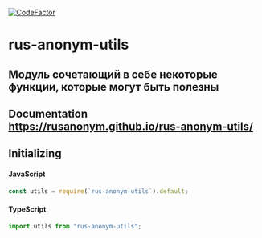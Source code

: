 [![CodeFactor](https://www.codefactor.io/repository/github/rusanonym/rus-anonym-utils/badge)](https://www.codefactor.io/repository/github/rusanonym/rus-anonym-utils)

# rus-anonym-utils

## Модуль сочетающий в себе некоторые функции, которые могут быть полезны

## Documentation https://rusanonym.github.io/rus-anonym-utils/

## Initializing

#### JavaScript

```javascript
const utils = require(`rus-anonym-utils`).default;
```

#### TypeScript

```typescript
import utils from "rus-anonym-utils";
```
